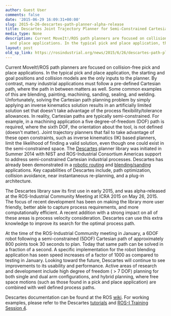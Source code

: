 ```yaml
---
author: Guest User
comments: false
date: '2015-06-29 16:09:31+00:00'
slug: 2015-6-26-descartes-path-planner-alpha-release
title: Descartes Joint Trajectory Planner for Semi-Constrained Cartesian Paths
media_type: None
description: Current MoveIt!/ROS path planners are focused on collision-free pick
  and place applications. In the typical pick and place application, the ...
layout: post
old_sp_link: https://rosindustrial.org/news/2015/6/26/descartes-path-planner-alpha-release
---
```


Current MoveIt!/ROS path planners are focused on collision-free pick and place applications. In the typical pick and place application, the starting and goal positions and collision models are the only inputs to the planner. By contrast, many industrial applications must follow a pre-defined Cartesian path, where the path in between matters as well. Some common examples of this are blending, painting, machining, sanding, sealing, and welding. Unfortunately, solving the Cartesian path planning problem by simply applying an inverse kinematics solution results in an artificially limited solution set that doesn't take advantage of the process flexibility/tolerance allowances. In reality, Cartesian paths are typically semi-constrained. For example, in a machining application a five degree-of-freedom (DOF) path is required, where the sixth DOF, the orientation about the tool, is not defined (doesn't matter). Joint trajectory planners that fail to take advantage of these open constraints, such as inverse kinematics (IK) based planners, limit the likelihood of finding a valid solution, even though one could exist in the semi-constrained space. The [Descartes](https://github.com/ros-industrial-consortium/descartes) planner library was initiated in Summer 2014 with NIST and ROS-Industrial Consortium Americas support to address semi-constrained Cartesian industrial processes. Descartes has already been demonstrated in a [robotic routing](https://www.youtube.com/watch?v=cZxt00uoyBo) and [blending/sanding](http://youtu.be/iEXQekoQkaY) applications. Key capabilities of Descartes include, path optimization, collision avoidance, near instantaneous re-planning, and a plug-in architecture.

The Descartes library saw its first use in early 2015, and was alpha-released at the ROS-Industrial Community Meeting at ICRA 2015 on May 26, 2015. The focus of recent development has been on making the library more user friendly, better able to capture process requirements, and more computationally efficient. A recent addition with a strong impact on all of these areas is process velocity consideration. Descartes can use this extra knowledge to improve its search for the optimal process path.

At the time of the ROS-Industrial Community meeting in January, a 6DOF robot following a semi-constrained (5DOF) Cartesian path of approximately 800 points took 30 seconds to plan. Today that same path can be solved in a fraction of a second. A specific implementation for the robot blending application has seen speed increases of a factor of 1000 as compared to testing in January. Looking toward the future, Descartes will continue to see improvements to its usability and performance. Active areas of research and development include high degree of freedom ( > 7 DOF) planning for both single and dual arm configurations, and hybrid planning, where free space motions (such as those found in a pick and place application) are combined with well defined process paths. 

Descartes documentation can be found at the ROS [wiki](http://wiki.ros.org/descartes). For working examples, please refer to the Descartes [tutorials](http://wiki.ros.org/descartes/Tutorials/Getting%20Started%20with%20Descartes) and [ROS-I Training Session 4](http://wiki.ros.org/descartes).


